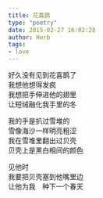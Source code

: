 ```yaml
---  
title: 花喜鹊  
type: "poetry"  
date: 2015-02-27 16:02:28  
author: Herb  
tags:
- love
---  
```

好久没有见到花喜鹊了  
我想他想得发疯  
我想把手伸进他的翅里  
让短绒融化我手里的冬  

我的手是扒过雪堆的  
雪像海沙一样明亮粗涩  
我在雪堆里翻出过贝壳  
贝壳上是黑白相间的颜色  

见他时  
我要把贝壳塞到他嘴里边  
让他为我　种下一个春天